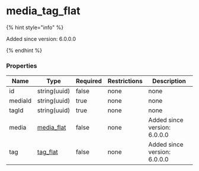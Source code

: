 
# media_tag_flat

{% hint style="info" %}

Added since version: 6.0.0.0

{% endhint %}

### Properties

|Name|Type|Required|Restrictions|Description|
|---|---|---|---|---|
|id|string(uuid)|false|none|none|
|mediaId|string(uuid)|true|none|none|
|tagId|string(uuid)|true|none|none|
|media|[media_flat](/schema/media_flat.md)|false|none|Added since version: 6.0.0.0|
|tag|[tag_flat](/schema/tag_flat.md)|false|none|Added since version: 6.0.0.0|
